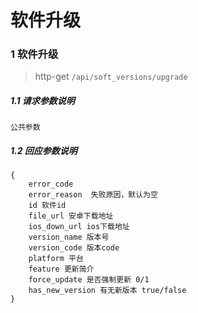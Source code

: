 # 软件升级

### 1 软件升级

> http-get ```/api/soft_versions/upgrade```

##### 1.1 请求参数说明
```
公共参数
```

##### 1.2 回应参数说明
```
{
    error_code
    error_reason  失败原因，默认为空
    id 软件id
    file_url 安卓下载地址
    ios_down_url ios下载地址
    version_name 版本号
    version_code 版本code
    platform 平台
    feature 更新简介
    force_update 是否强制更新 0/1
    has_new_version 有无新版本 true/false 
}
```
